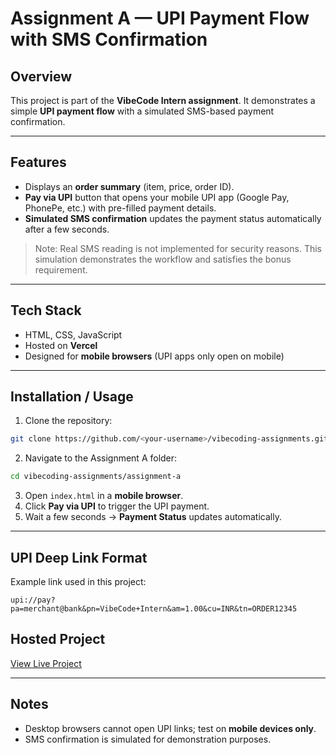 # Assignment A — UPI Payment Flow with SMS Confirmation

## Overview

This project is part of the **VibeCode Intern assignment**.
It demonstrates a simple **UPI payment flow** with a simulated SMS-based payment confirmation.

---

## Features

* Displays an **order summary** (item, price, order ID).
* **Pay via UPI** button that opens your mobile UPI app (Google Pay, PhonePe, etc.) with pre-filled payment details.
* **Simulated SMS confirmation** updates the payment status automatically after a few seconds.

> Note: Real SMS reading is not implemented for security reasons. This simulation demonstrates the workflow and satisfies the bonus requirement.

---

## Tech Stack

* HTML, CSS, JavaScript
* Hosted on **Vercel**
* Designed for **mobile browsers** (UPI apps only open on mobile)

---

## Installation / Usage

1. Clone the repository:

```bash
git clone https://github.com/<your-username>/vibecoding-assignments.git
```

2. Navigate to the Assignment A folder:

```bash
cd vibecoding-assignments/assignment-a
```

3. Open `index.html` in a **mobile browser**.
4. Click **Pay via UPI** to trigger the UPI payment.
5. Wait a few seconds → **Payment Status** updates automatically.

---

## UPI Deep Link Format

Example link used in this project:

```
upi://pay?pa=merchant@bank&pn=VibeCode+Intern&am=1.00&cu=INR&tn=ORDER12345
```

## Hosted Project

[View Live Project](https://vibe-coding-intern-assignment.vercel.app/)

---

## Notes

* Desktop browsers cannot open UPI links; test on **mobile devices only**.
* SMS confirmation is simulated for demonstration purposes.
